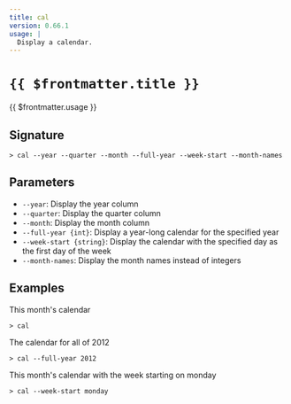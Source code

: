 ```yaml
---
title: cal
version: 0.66.1
usage: |
  Display a calendar.
---
```


# <code>{{ $frontmatter.title }}</code>

<div style='white-space: pre-wrap;'>{{ $frontmatter.usage }}</div>

## Signature

```> cal --year --quarter --month --full-year --week-start --month-names```

## Parameters

 -  `--year`: Display the year column
 -  `--quarter`: Display the quarter column
 -  `--month`: Display the month column
 -  `--full-year {int}`: Display a year-long calendar for the specified year
 -  `--week-start {string}`: Display the calendar with the specified day as the first day of the week
 -  `--month-names`: Display the month names instead of integers

## Examples

This month's calendar
```shell
> cal
```

The calendar for all of 2012
```shell
> cal --full-year 2012
```

This month's calendar with the week starting on monday
```shell
> cal --week-start monday
```
